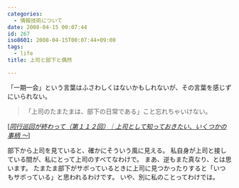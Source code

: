 ```yaml
---
categories:
  - 情報技術について
date: 2008-04-15 00:07:44
id: 267
iso8601: 2008-04-15T00:07:44+09:00
tags:
  - life
title: 上司と部下と偶然

---
```


「一期一会」という言葉はふさわしくはないかもしれないが、その言葉を感じずにいられない。

<blockquote cite="http://ameblo.jp/square-one/entry-10085386927.html" title="Source: 同行巡回が終わって（第１１２回）｜上司として知っておきたい、いくつかの事柄 ～; Accessed Date: 4/4/2008" class="blockquote">
「上司のたまたまは、部下の日常である」こと忘れちゃいけない。
</blockquote>
<div class="cite"> [<cite><a href="http://ameblo.jp/square-one/entry-10085386927.html">同行巡回が終わって（第１１２回）｜上司として知っておきたい、いくつかの事柄 ～</a></cite>] </div>

部下から上司を見ていると、確かにそういう風に見える。
私自身が上司と接している間が、私にとって上司のすべてなわけで。
まあ、逆もまた真なり、とは思います。
たまたま部下がサボっているときに上司に見つかったりすると「いつもサボっている」と思われるわけです。
&#133;いや、別に私のことってわけでは&#133;。

